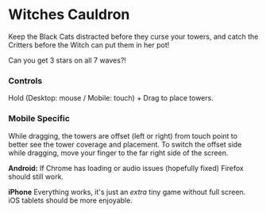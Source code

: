 # Witches Cauldron #

Keep the Black Cats distracted before they curse your towers, and catch the Critters before the Witch can put them in her pot!

Can you get 3 stars on all 7 waves?!

### Controls ###
Hold (Desktop: mouse / Mobile: touch) + Drag to place towers.

### Mobile Specific ###
While dragging, the towers are offset (left or right) from touch point to better see the tower coverage and placement. To switch the offset side while dragging, move your finger to the far right side of the screen.

**Android:**  If Chrome has loading or audio issues (hopefully fixed) Firefox should still work.

**iPhone** Everything works, it's just an *extra* tiny game without full screen. iOS tablets should be more enjoyable.

